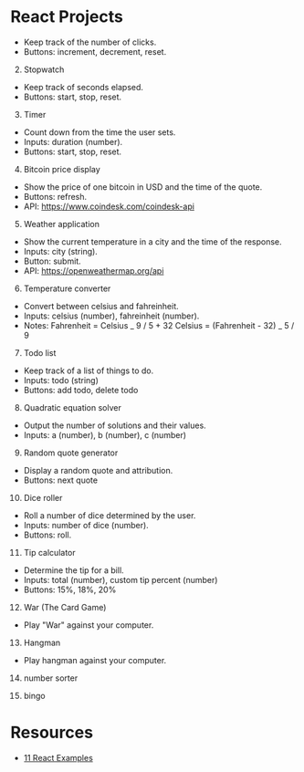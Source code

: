 # React Projects

<!-- 1. Click Counter -->

- Keep track of the number of clicks.
- Buttons: increment, decrement, reset.

2. Stopwatch

- Keep track of seconds elapsed.
- Buttons: start, stop, reset.

3. Timer

- Count down from the time the user sets.
- Inputs: duration (number).
- Buttons: start, stop, reset.

4. Bitcoin price display

- Show the price of one bitcoin in USD and the time of the quote.
- Buttons: refresh.
- API: https://www.coindesk.com/coindesk-api

5. Weather application

- Show the current temperature in a city and the time of the response.
- Inputs: city (string).
- Button: submit.
- API: https://openweathermap.org/api

6. Temperature converter

- Convert between celsius and fahreinheit.
- Inputs: celsius (number), fahreinheit (number).
- Notes:
  Fahrenheit = Celsius _ 9 / 5 + 32
  Celsius = (Fahrenheit - 32) _ 5 / 9

7. Todo list

- Keep track of a list of things to do.
- Inputs: todo (string)
- Buttons: add todo, delete todo

8. Quadratic equation solver

- Output the number of solutions and their values.
- Inputs: a (number), b (number), c (number)

9. Random quote generator

- Display a random quote and attribution.
- Buttons: next quote

10. Dice roller

- Roll a number of dice determined by the user.
- Inputs: number of dice (number).
- Buttons: roll.

11. Tip calculator

- Determine the tip for a bill.
- Inputs: total (number), custom tip percent (number)
- Buttons: 15%, 18%, 20%

12. War (The Card Game)

- Play "War" against your computer.

13. Hangman

- Play hangman against your computer.

14. number sorter

15. bingo

# Resources

- [11 React Examples](https://dev.to/drminnaar/11-react-examples-2e6d)
